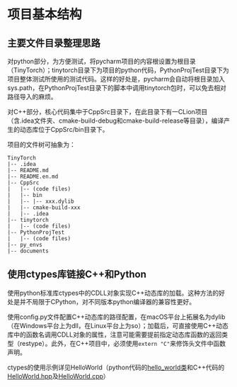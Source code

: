 # 项目基本结构

## 主要文件目录整理思路

对python部分，为方便测试，将pycharm项目的内容根设置为根目录（TinyTorch）；tinytorch目录下为项目的python代码，PythonProjTest目录下为项目整体测试所使用的测试代码。这样的好处是，pycharm会自动将根目录加入sys.path，在PythonProjTest目录下的脚本中调用tinytorch包时，可以免去相对路径导入的麻烦。

对C++部分，核心代码集中于CppSrc目录下，在此目录下有一CLion项目（含.idea文件夹、cmake-build-debug和cmake-build-release等目录），编译产生的动态库位于CppSrc/bin目录下。

项目的文件树可抽象为：
```
TinyTorch
|-- .idea
|-- README.md
|-- README.en.md
|-- CppSrc
|   |-- (code files)
|   |-- bin
|   |-- |-- xxx.dylib
|   |-- cmake-build-xxx
|   |-- .idea
|-- tinytorch
|   |-- (code files)
|-- PythonProjTest
|   |-- (code files)
|-- py_envs
|-- documents
```

## 使用ctypes库链接C++和Python

使用python标准库ctypes中的CDLL对象实现C++动态库的加载。这种方法的好处是并不局限于CPython，对不同版本python编译器的兼容性更好。

使用config.py文件配置C++动态库的路径配置，在macOS平台上拓展名为dylib（在Windows平台上为dll，在Linux平台上为so）；加载后，可直接使用C++动态库中的函数名调用CDLL对象的属性，注意可能需要提前指定动态库函数的返回类型（restype）。此外，在C++项目中，必须使用`extern "C"`来修饰头文件中函数声明。

ctypes的使用示例详见HelloWorld（python代码的[hello_world类](../../tinytorch/hello_world.py)和C++代码的[HelloWorld.hpp](../../CppSrc/CppLibraries/utils/HelloWorld.hpp)及[HelloWorld.cpp](../../CppSrc/CppLibraries/utils/HelloWorld.cpp)）
